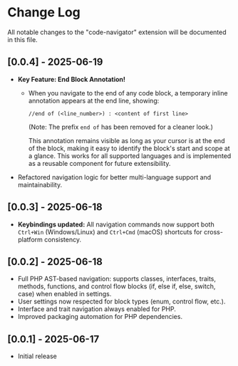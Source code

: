 # Change Log

All notable changes to the "code-navigator" extension will be documented in this file.

## [0.0.4] - 2025-06-19

- **Key Feature: End Block Annotation!**

  - When you navigate to the end of any code block, a temporary inline annotation appears at the end line, showing:

    `//end of (<line_number>) : <content of first line>`

    (Note: The prefix `end of` has been removed for a cleaner look.)

    This annotation remains visible as long as your cursor is at the end of the block, making it easy to identify the block's start and scope at a glance. This works for all supported languages and is implemented as a reusable component for future extensibility.

- Refactored navigation logic for better multi-language support and maintainability.

## [0.0.3] - 2025-06-18

- **Keybindings updated:** All navigation commands now support both `Ctrl+Win` (Windows/Linux) and `Ctrl+Cmd` (macOS) shortcuts for cross-platform consistency.

## [0.0.2] - 2025-06-18

- Full PHP AST-based navigation: supports classes, interfaces, traits, methods, functions, and control flow blocks (if, else if, else, switch, case) when enabled in settings.
- User settings now respected for block types (enum, control flow, etc.).
- Interface and trait navigation always enabled for PHP.
- Improved packaging automation for PHP dependencies.

## [0.0.1] - 2025-06-17

- Initial release

